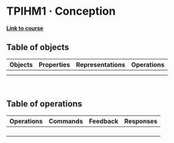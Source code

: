 # TPIHM1 · Conception

**[Link to course](https://git.iut-orsay.fr/ihm/2023-2024/TPIHM1/)**

## Table of objects

| Objects | Properties | Representations | Operations |
|---------|------------|-----------------|------------|
|         |            |                 |            |
|         |            |                 |            |

<br>

## Table of operations

| Operations | Commands |    Feedback    | Responses |
|------------|----------|----------------|-----------|
|            |          |                |           |
|            |          |                |           |
|            |          |                |           |
|            |          |                |           |

